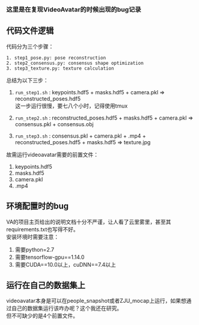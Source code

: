 ### 这里是在复现VideoAvatar的时候出现的bug记录

## 代码文件逻辑
代码分为三个步骤：
```
1. step1_pose.py: pose reconstruction
2. step2_consensus.py: consensus shape optimization
3. step3_texture.py: texture calculation
```
总结为以下三步：  
1. `run_step1.sh` : 
keypoints.hdf5 + masks.hdf5 + camera.pkl => reconstructed_poses.hdf5  
这一步运行很慢，要七八个小时，记得使用tmux

2. `run_step2.sh` : 
reconstructed_poses.hdf5 + masks.hdf5 + camera.pkl => consensus.pkl + consensus.obj

3. `run_step3.sh` : 
consensus.pkl + camera.pkl + .mp4 + reconstructed_poses.hdf5 + masks.hdf5 => texture.jpg

故需运行videoavatar需要的前置文件：  
1. keypoints.hdf5
2. masks.hdf5
3. camera.pkl
4. .mp4

## 环境配置时的bug
VA的项目主页给出的说明文档十分不严谨，让人看了云里雾里，甚至其requirements.txt也写得不好。  
安装环境时需要注意：  
1. 需要python=2.7
2. 需要tensorflow-gpu==1.14.0
3. 需要CUDA==10.0以上，cuDNN==7.4以上

## 运行在自己的数据集上
videoavatar本身是可以在people_snapshot或者ZJU_mocap上运行，如果想通过自己的数据集运行该咋办呢？这个我还在研究。  
但不可缺少的是4个前置文件。
